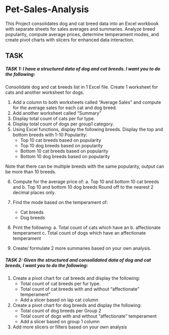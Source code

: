 # Pet-Sales-Analysis
This Project consolidates dog and cat breed data into an Excel workbook with separate sheets for sales averages and summaries. Analyze breed popularity, compute average prices, determine temperament modes, and create pivot charts with slicers for enhanced data interaction.

## TASK
##### TASK 1: I have a structured data of dog and cat breeds. I want you to do the following:
Consolidate dog and cat breeds list in 1 Excel file. Create 1 worksheet for cats and another worksheet for dogs.
1.	Add a column to both worksheets called “Average Sales” and compute for the average sales for each cat and dog breed.
2.	Add another worksheet called “Summary”
3.	Display total count of cats per fur type.
4.	Display total count of dogs per group1 category.
5.	Using Excel functions, display the following breeds. Display the top and bottom breeds with 1-10 Popularity:
    - Top 10 cat breeds based on popularity
    - Top 10 dog breeds based on popularity
    - Bottom 10 cat breeds based on popularity
    - Bottom 10 dog breeds based on popularity

Note that there can be multiple breeds with the same popularity, output can be more than 10 breeds.

6.	Compute for the average price of:
a.	Top 10 and bottom 10 cat breeds and
b.	Top 10 and bottom 10 dog breeds
Round off to the nearest 2 decimal places only.

7.	Find the mode based on the temperament of:
    - Cat breeds
    - Dog breeds

8.	Print the following:
a.	Total count of cats which have an 
b.	affectionate temperament
c.	Total count of dogs which have an affectionate temperament

9.	Create/ formulate 2 more summaries based on your own analysis.


##### TASK 2: Given the structured and consolidated data of dog and cat breeds, I want you to do the following:
1.	Create a pivot chart for cat breeds and display the following:
    - Total count of cat breeds per fur type.
    - Total count of cat breeds with and without “affectionate” temperament”
    - Add a slicer based on lap cat column
2.	Create a pivot chart for dog breeds and display the following:
    - Total count of dog breeds per Group 2
    - Total count of dogs with and without “affectionate” temperament
    - Add a slicer based on group 1 column
3.	Add more slicers or filters based on your own analysis

